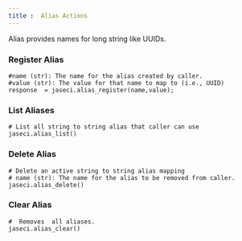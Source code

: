 ```yaml
---
title :  Alias Actions
---
```


Alias provides names  for long string like UUIDs.

### Register Alias
```jac
#name (str): The name for the alias created by caller.
#value (str): The value for that name to map to (i.e., UUID)
response  = jaseci.alias_register(name,value);

```
### List Aliases
```jac
# List all string to string alias that caller can use
jaseci.alias_list()

```

### Delete Alias

```jac
# Delete an active string to string alias mapping
# name (str): The name for the alias to be removed from caller.
jaseci.alias_delete()
```
### Clear Alias
```jac
#  Removes  all aliases.
jaseci.alias_clear()

```